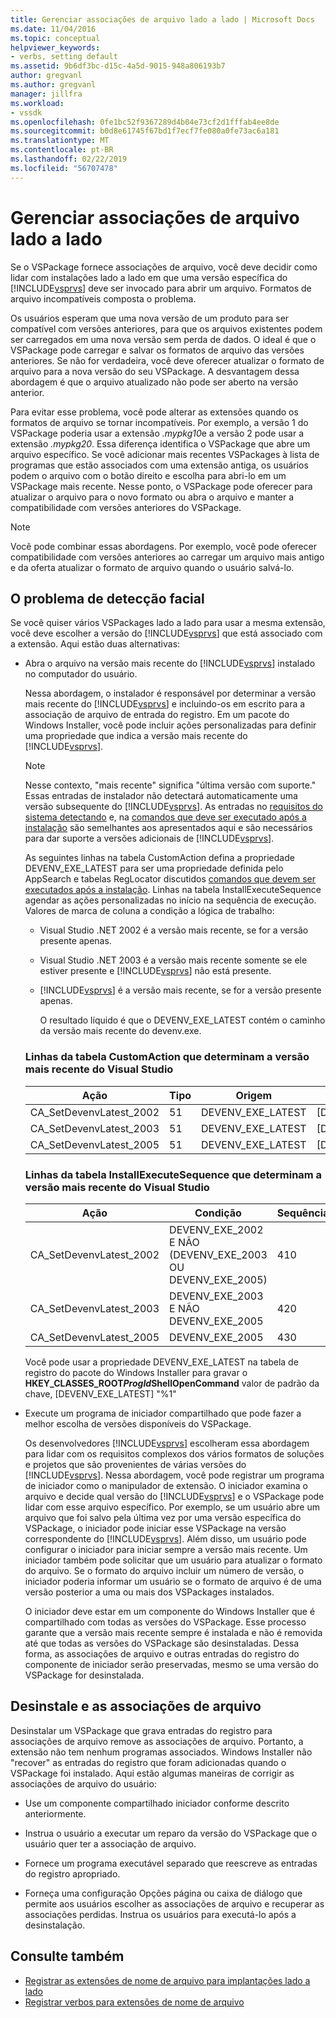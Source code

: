 ```yaml
---
title: Gerenciar associações de arquivo lado a lado | Microsoft Docs
ms.date: 11/04/2016
ms.topic: conceptual
helpviewer_keywords:
- verbs, setting default
ms.assetid: 9b6df3bc-d15c-4a5d-9015-948a806193b7
author: gregvanl
ms.author: gregvanl
manager: jillfra
ms.workload:
- vssdk
ms.openlocfilehash: 0fe1bc52f9367289d4b04e73cf2d1fffab4ee8de
ms.sourcegitcommit: b0d8e61745f67bd1f7ecf7fe080a0fe73ac6a181
ms.translationtype: MT
ms.contentlocale: pt-BR
ms.lasthandoff: 02/22/2019
ms.locfileid: "56707478"
---
```

# <a name="manage-side-by-side-file-associations"></a>Gerenciar associações de arquivo lado a lado
Se o VSPackage fornece associações de arquivo, você deve decidir como lidar com instalações lado a lado em que uma versão específica do [!INCLUDE[vsprvs](../code-quality/includes/vsprvs_md.md)] deve ser invocado para abrir um arquivo. Formatos de arquivo incompatíveis composta o problema.

 Os usuários esperam que uma nova versão de um produto para ser compatível com versões anteriores, para que os arquivos existentes podem ser carregados em uma nova versão sem perda de dados. O ideal é que o VSPackage pode carregar e salvar os formatos de arquivo das versões anteriores. Se não for verdadeira, você deve oferecer atualizar o formato de arquivo para a nova versão do seu VSPackage. A desvantagem dessa abordagem é que o arquivo atualizado não pode ser aberto na versão anterior.

 Para evitar esse problema, você pode alterar as extensões quando os formatos de arquivo se tornar incompatíveis. Por exemplo, a versão 1 do VSPackage poderia usar a extensão *.mypkg10*e a versão 2 pode usar a extensão *.mypkg20*. Essa diferença identifica o VSPackage que abre um arquivo específico. Se você adicionar mais recentes VSPackages à lista de programas que estão associados com uma extensão antiga, os usuários podem o arquivo com o botão direito e escolha para abri-lo em um VSPackage mais recente. Nesse ponto, o VSPackage pode oferecer para atualizar o arquivo para o novo formato ou abra o arquivo e manter a compatibilidade com versões anteriores do VSPackage.

> [!NOTE]
>  Você pode combinar essas abordagens. Por exemplo, você pode oferecer compatibilidade com versões anteriores ao carregar um arquivo mais antigo e da oferta atualizar o formato de arquivo quando o usuário salvá-lo.

## <a name="face-the-problem"></a>O problema de detecção facial
 Se você quiser vários VSPackages lado a lado para usar a mesma extensão, você deve escolher a versão do [!INCLUDE[vsprvs](../code-quality/includes/vsprvs_md.md)] que está associado com a extensão. Aqui estão duas alternativas:

- Abra o arquivo na versão mais recente do [!INCLUDE[vsprvs](../code-quality/includes/vsprvs_md.md)] instalado no computador do usuário.

   Nessa abordagem, o instalador é responsável por determinar a versão mais recente do [!INCLUDE[vsprvs](../code-quality/includes/vsprvs_md.md)] e incluindo-os em escrito para a associação de arquivo de entrada do registro. Em um pacote do Windows Installer, você pode incluir ações personalizadas para definir uma propriedade que indica a versão mais recente do [!INCLUDE[vsprvs](../code-quality/includes/vsprvs_md.md)].

  > [!NOTE]
  >  Nesse contexto, "mais recente" significa "última versão com suporte." Essas entradas de instalador não detectará automaticamente uma versão subsequente do [!INCLUDE[vsprvs](../code-quality/includes/vsprvs_md.md)]. As entradas no [requisitos do sistema detectando](../extensibility/internals/detecting-system-requirements.md) e, na [comandos que deve ser executado após a instalação](../extensibility/internals/commands-that-must-be-run-after-installation.md) são semelhantes aos apresentados aqui e são necessários para dar suporte a versões adicionais de [!INCLUDE[vsprvs](../code-quality/includes/vsprvs_md.md)].

   As seguintes linhas na tabela CustomAction defina a propriedade DEVENV_EXE_LATEST para ser uma propriedade definida pelo AppSearch e tabelas RegLocator discutidos [comandos que devem ser executados após a instalação](../extensibility/internals/commands-that-must-be-run-after-installation.md). Linhas na tabela InstallExecuteSequence agendar as ações personalizadas no início na sequência de execução. Valores de marca de coluna a condição a lógica de trabalho:

  - Visual Studio .NET 2002 é a versão mais recente, se for a versão presente apenas.

  - Visual Studio .NET 2003 é a versão mais recente somente se ele estiver presente e [!INCLUDE[vsprvs](../code-quality/includes/vsprvs_md.md)] não está presente.

  - [!INCLUDE[vsprvs](../code-quality/includes/vsprvs_md.md)] é a versão mais recente, se for a versão presente apenas.

    O resultado líquido é que o DEVENV_EXE_LATEST contém o caminho da versão mais recente do devenv.exe.

  ### <a name="customaction-table-rows-that-determine-the-latest-version-of-visual-studio"></a>Linhas da tabela CustomAction que determinam a versão mais recente do Visual Studio

  |Ação|Tipo|Origem|Destino|
  |------------|----------|------------|------------|
  |CA_SetDevenvLatest_2002|51|DEVENV_EXE_LATEST|[DEVENV_EXE_2002]|
  |CA_SetDevenvLatest_2003|51|DEVENV_EXE_LATEST|[DEVENV_EXE_2003]|
  |CA_SetDevenvLatest_2005|51|DEVENV_EXE_LATEST|[DEVENV_EXE_2005]|

  ### <a name="installexecutesequence-table-rows-that-determine-the-latest-version-of-visual-studio"></a>Linhas da tabela InstallExecuteSequence que determinam a versão mais recente do Visual Studio

  |Ação|Condição|Sequência|
  |------------|---------------|--------------|
  |CA_SetDevenvLatest_2002|DEVENV_EXE_2002 E NÃO (DEVENV_EXE_2003 OU DEVENV_EXE_2005)|410|
  |CA_SetDevenvLatest_2003|DEVENV_EXE_2003 E NÃO DEVENV_EXE_2005|420|
  |CA_SetDevenvLatest_2005|DEVENV_EXE_2005|430|

   Você pode usar a propriedade DEVENV_EXE_LATEST na tabela de registro do pacote do Windows Installer para gravar o **HKEY_CLASSES_ROOT*ProgId*ShellOpenCommand** valor de padrão da chave, [DEVENV_EXE_LATEST] "%1"

- Execute um programa de iniciador compartilhado que pode fazer a melhor escolha de versões disponíveis do VSPackage.

   Os desenvolvedores [!INCLUDE[vsprvs](../code-quality/includes/vsprvs_md.md)] escolheram essa abordagem para lidar com os requisitos complexos dos vários formatos de soluções e projetos que são provenientes de várias versões do [!INCLUDE[vsprvs](../code-quality/includes/vsprvs_md.md)]. Nessa abordagem, você pode registrar um programa de iniciador como o manipulador de extensão. O iniciador examina o arquivo e decide qual versão do [!INCLUDE[vsprvs](../code-quality/includes/vsprvs_md.md)] e o VSPackage pode lidar com esse arquivo específico. Por exemplo, se um usuário abre um arquivo que foi salvo pela última vez por uma versão específica do VSPackage, o iniciador pode iniciar esse VSPackage na versão correspondente do [!INCLUDE[vsprvs](../code-quality/includes/vsprvs_md.md)]. Além disso, um usuário pode configurar o iniciador para iniciar sempre a versão mais recente. Um iniciador também pode solicitar que um usuário para atualizar o formato do arquivo. Se o formato do arquivo incluir um número de versão, o iniciador poderia informar um usuário se o formato de arquivo é de uma versão posterior a uma ou mais dos VSPackages instalados.

   O iniciador deve estar em um componente do Windows Installer que é compartilhado com todas as versões do VSPackage. Esse processo garante que a versão mais recente sempre é instalada e não é removida até que todas as versões do VSPackage são desinstaladas. Dessa forma, as associações de arquivo e outras entradas do registro do componente de iniciador serão preservadas, mesmo se uma versão do VSPackage for desinstalada.

## <a name="uninstall-and-file-associations"></a>Desinstale e as associações de arquivo
 Desinstalar um VSPackage que grava entradas do registro para associações de arquivo remove as associações de arquivo. Portanto, a extensão não tem nenhum programas associados. Windows Installer não "recover" as entradas do registro que foram adicionadas quando o VSPackage foi instalado. Aqui estão algumas maneiras de corrigir as associações de arquivo do usuário:

-   Use um componente compartilhado iniciador conforme descrito anteriormente.

-   Instrua o usuário a executar um reparo da versão do VSPackage que o usuário quer ter a associação de arquivo.

-   Fornece um programa executável separado que reescreve as entradas do registro apropriado.

-   Forneça uma configuração Opções página ou caixa de diálogo que permite aos usuários escolher as associações de arquivo e recuperar as associações perdidas. Instrua os usuários para executá-lo após a desinstalação.

## <a name="see-also"></a>Consulte também
- [Registrar as extensões de nome de arquivo para implantações lado a lado](../extensibility/registering-file-name-extensions-for-side-by-side-deployments.md)
- [Registrar verbos para extensões de nome de arquivo](../extensibility/registering-verbs-for-file-name-extensions.md)